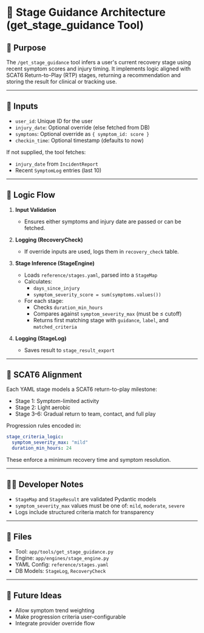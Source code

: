 # 📘 Stage Guidance Architecture (get_stage_guidance Tool)

## 🎯 Purpose
The `/get_stage_guidance` tool infers a user's current recovery stage using recent symptom scores and injury timing. It implements logic aligned with SCAT6 Return-to-Play (RTP) stages, returning a recommendation and storing the result for clinical or tracking use.

---

## 🔄 Inputs
- `user_id`: Unique ID for the user
- `injury_date`: Optional override (else fetched from DB)
- `symptoms`: Optional override as `{ symptom_id: score }`
- `checkin_time`: Optional timestamp (defaults to now)

If not supplied, the tool fetches:
- `injury_date` from `IncidentReport`
- Recent `SymptomLog` entries (last 10)

---

## 🧠 Logic Flow
1. **Input Validation**
   - Ensures either symptoms and injury date are passed or can be fetched.

2. **Logging (RecoveryCheck)**
   - If override inputs are used, logs them in `recovery_check` table.

3. **Stage Inference (StageEngine)**
   - Loads `reference/stages.yaml`, parsed into a `StageMap`
   - Calculates:
     - `days_since_injury`
     - `symptom_severity_score = sum(symptoms.values())`
   - For each stage:
     - Checks `duration_min_hours`
     - Compares against `symptom_severity_max` (must be ≤ cutoff)
     - Returns first matching stage with `guidance`, `label`, and `matched_criteria`

4. **Logging (StageLog)**
   - Saves result to `stage_result_export`

---

## 🧪 SCAT6 Alignment
Each YAML stage models a SCAT6 return-to-play milestone:
- Stage 1: Symptom-limited activity
- Stage 2: Light aerobic
- Stage 3–6: Gradual return to team, contact, and full play

Progression rules encoded in:
```yaml
stage_criteria_logic:
  symptom_severity_max: "mild"
  duration_min_hours: 24
```
These enforce a minimum recovery time and symptom resolution.

---

## 🧑‍💻 Developer Notes
- `StageMap` and `StageResult` are validated Pydantic models
- `symptom_severity_max` values must be one of: `mild`, `moderate`, `severe`
- Logs include structured criteria match for transparency

---

## 📁 Files
- Tool: `app/tools/get_stage_guidance.py`
- Engine: `app/engines/stage_engine.py`
- YAML Config: `reference/stages.yaml`
- DB Models: `StageLog`, `RecoveryCheck`

---

## 🧩 Future Ideas
- Allow symptom trend weighting
- Make progression criteria user-configurable
- Integrate provider override flow